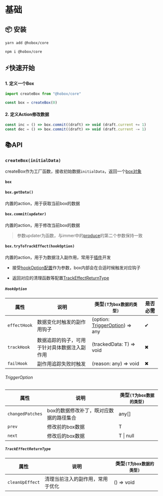 # 基础

## 📦 安装

```bash
yarn add @hobox/core
```

```bash
npm i @hobox/core
```

## ⚡快速开始

#### 1. 定义一个Box
```ts
import createBox from "@hobox/core"

const box = createBox(0)
```
#### 2. 定义Action修改数据
```ts
const inc = () => box.commit((draft) => void (draft.current += 1)
const dec = () => box.commit((draft) => void (draft.current -= 1)
```

## 📚API

### ```createBox(initialData)```
createBox作为工厂函数，接收初始数据`initialData`，返回一个[box对象](#box)

####  ```box```

#### ```box.getData()```
内置的action，用于获取当前box的数据

#### ```box.commit(updater)```
内置的action，用于修改当前box的数据
> 参数updater为函数，与immer中的[produce](https://immerjs.github.io/immer/produce)的第二个参数保持一致

#### ```box.tryToTrackEffect(hookOption)```
内置的action，用于为数据注入副作用，常用于[插件](/advanced?id=🔩-插件)开发

+ 接受[hookOption配置](#hookoption)作为参数，box内部会在合适时候触发对应钩子

+ 返回对应的清理函数等配置[TrackEffectReturnType](#trackeffectreturntype)



##### ```HookOption```

  | 属性 | 说明 | 类型`(T为box数据的类型)` | 是否必需 |
  | -- | -- | -- | -- |
  | `effectHook` | 数据变化时触发的副作用钩子 | (option: [TriggerOption](#triggeroption)<T>) => any | ✔ |
  | `trackHook` | 数据追踪的钩子，可用于针对具体数据注入副作用 | (trackedData: T) => void | ✖ |
  | `failHook` | 副作用追踪失败时触发 | (reason: any) => void | ✖ |

###### TriggerOption

  | 属性 | 说明 | 类型`(T为box数据的类型)` |
  | -- | -- | -- |
  | `changedPatches` | box的数据修改补丁，既对应数据的路径集合 | any[] |
  | `prev` | 修改前的box数据 | T |
  | `next` | 修改后的box数据 | T \| null |

##### ```TrackEffectReturnType```

| 属性 | 说明 | 类型`(T为box数据的类型)` |
| -- | -- | -- |
| `cleanUpEffect` | 清理当前注入的副作用，常用于优化 | () => void |

